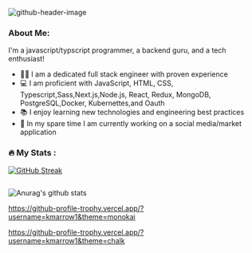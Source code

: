 ![github-header-image](https://github.com/kmarrow1/kmarrow1/assets/102380392/5adfe4bd-6f6a-4745-991c-f55ff1f94a0d)



### About Me:

I'm a javascript/typscript programmer, a backend guru, and a tech enthusiast!

- 👩‍💻  I am a dedicated full stack engineer with proven experience
- 💻 I am proficient with JavaScript, HTML, CSS, Typescript,Sass,Next.js,Node.js, React, Redux, MongoDB, PostgreSQL,Docker, Kubernettes,and Oauth
- 📚 I enjoy learning new technologies and engineering best practices
- 🔭 In my spare time I am currently working on a social media/market application

### :fire: My Stats :

[![GitHub Streak](http://github-readme-streak-stats.herokuapp.com?user=kmarrow1)](https://git.io/streak-stats)


<img src="https://camo.githubusercontent.com/c59d69a6da0afd986daebd13beecaf094086f39de4d5fd3bc60bde5c5eaeec09/68747470733a2f2f6769746875622d726561646d652d73746174732e76657263656c2e6170702f6170692f746f702d6c616e67732f3f757365726e616d653d777661766961746f72266578636c7564655f7265706f3d4a6f6e6e794170706c652c42616c6c6f6f6e2d4672656e7a792c546f70446f776e4368617261637465722c57696c64666972652c4574636865642c466c696768742d53696d2d5265706f267468656d653d6461726b26686964655f626f726465723d66616c7365" alt="" data-canonical-src="https://github-readme-stats.vercel.app/api/top-langs/?username=kmarrow1&amp;exclude_repo=JonnyApple,Balloon-Frenzy,TopDownCharacter,Wildfire,Etched,Flight-Sim-Repo&amp;theme=dark&amp;hide_border=false" style="max-width: 100%;">


![Anurag's github stats](https://github-readme-stats.vercel.app/api?username=kmarrow1)

https://github-profile-trophy.vercel.app/?username=kmarrow1&theme=monokai


https://github-profile-trophy.vercel.app/?username=kmarrow1&theme=chalk




</a>

<!--
**kmarrow1/kmarrow1** is a ✨ _special_ ✨ repository because its `README.md` (this file) appears on your GitHub profile.

Here are some ideas to get you started:

- 🔭 I’m currently working on ...
- 🌱 I’m currently learning ...
- 👯 I’m looking to collaborate on ...
- 🤔 I’m looking for help with ...
- 💬 Ask me about ...
- 📫 How to reach me: ...
- 😄 Pronouns: ...
- ⚡ Fun fact: ...
-->
